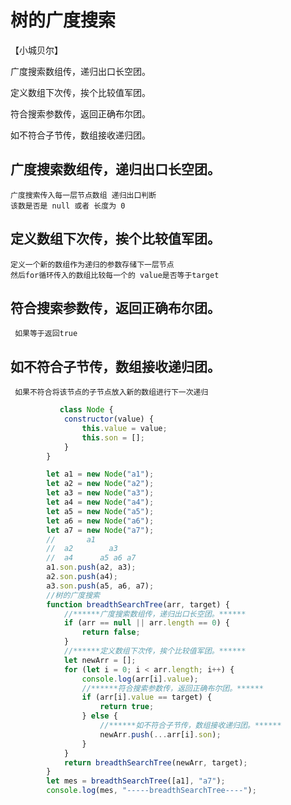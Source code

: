 # 树的广度搜索

【小城贝尔】

广度搜索数组传，递归出口长空团。

定义数组下次传，挨个比较值军团。

符合搜索参数传，返回正确布尔团。

如不符合子节传，数组接收递归团。


##  广度搜索数组传，递归出口长空团。
    广度搜索传入每一层节点数组 递归出口判断
    该数是否是 null 或者 长度为 0
##  定义数组下次传，挨个比较值军团。
    定义一个新的数组作为递归的参数存储下一层节点
    然后for循环传入的数组比较每一个的 value是否等于target
##  符合搜索参数传，返回正确布尔团。
     如果等于返回true 
##  如不符合子节传，数组接收递归团。
     如果不符合将该节点的子节点放入新的数组进行下一次递归
```js
           class Node {
            constructor(value) {
                this.value = value;
                this.son = [];
            }
        }

        let a1 = new Node("a1");
        let a2 = new Node("a2");
        let a3 = new Node("a3");
        let a4 = new Node("a4");
        let a5 = new Node("a5");
        let a6 = new Node("a6");
        let a7 = new Node("a7");
        //       a1
        //  a2        a3
        //  a4      a5 a6 a7
        a1.son.push(a2, a3);
        a2.son.push(a4);
        a3.son.push(a5, a6, a7);
        //树的广度搜索
        function breadthSearchTree(arr, target) {
            //******广度搜索数组传，递归出口长空团。******
            if (arr == null || arr.length == 0) {
                return false;
            }
            //******定义数组下次传，挨个比较值军团。******
            let newArr = [];
            for (let i = 0; i < arr.length; i++) {
                console.log(arr[i].value);
                //******符合搜索参数传，返回正确布尔团。******
                if (arr[i].value == target) {
                    return true;
                } else {
                    //******如不符合子节传，数组接收递归团。******
                    newArr.push(...arr[i].son);
                }
            }
            return breadthSearchTree(newArr, target);
        }
        let mes = breadthSearchTree([a1], "a7");
        console.log(mes, "-----breadthSearchTree----");

```
